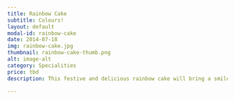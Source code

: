 ```yaml
---
title: Rainbow Cake
subtitle: Colours!
layout: default
modal-id: rainbow-cake
date: 2014-07-18
img: rainbow-cake.jpg
thumbnail: rainbow-cake-thumb.png
alt: image-alt
category: Specialities
price: tbd
description: This festive and delicious rainbow cake will bring a smile to any face... young or old, for any occasion!

---
```

